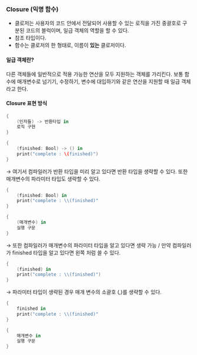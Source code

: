 ### Closure (익명 함수)

- 클로저는 사용자의 코드 안에서 전달되어 사용할 수 있는 로직을 가진 중괄호로 구분된 코드의 블럭이며, 일급 객체의 역할을 할 수 있다.
- 참조 타입이다.
- 함수는 클로저의 한 형태로, 이름이 **있는** 클로저이다.



#### **일급 객체**란? 

다른 객체들에 일반적으로 적용 가능한 연산을 모두 지원하는 객체를 가리킨다. 보통 함수에 매개변수로 넘기기, 수정하기, 변수에 대입하기와 같은 연산을 지원할 때 일급 객체라고 한다.



#### Closure 표현 방식 

```swift
{
	(인자들) -> 반환타입 in
	로직 구현
}

{
	(finished: Bool) -> () in 
	print("complete : \(finished)")
}
```

→ 여기서 컴파일러가 반환 타입을 미리 알고 있다면 반환 타입을 생략할 수 있다. 또한 매개변수의 파라미터 타입도 생략할 수 있다.

```swift
{
	(finished: Bool) in
	print("complete : \\(finished)"
}

{
	(매개변수) in
	실행 구문
}
```

→ 또한 컴파일러가 매개변수의 파라미터 타입을 알고 있다면 생략 가능 / 만약 컴파일러가 finished 타입을 알고 있다면 왼쪽 처럼 쓸 수 있다.

```swift
{
	(finished) in
	print("complete : \\(finished)")
}
```

→ 파라미터 타입이 생략된 경우 매개 변수의 소괄호 (,)를 생략할 수 있다.

```swift
{
	finished in 
	print("complete : \\(finished)"
}

{
	매개변수 in
	실행 구문
}
```


